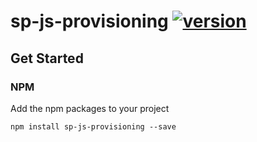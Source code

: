 # sp-js-provisioning [![version](https://img.shields.io/badge/version-1.2.0-green.svg)](https://semver.org)

## Get Started

### NPM

Add the npm packages to your project

```shell
npm install sp-js-provisioning --save
```